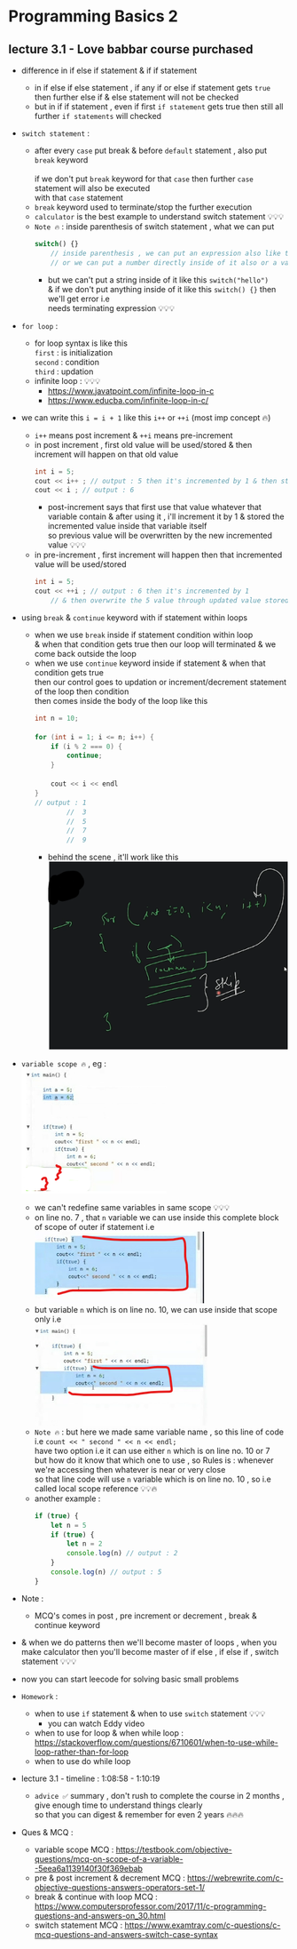 # Programming Basics 2 

## lecture 3.1 - Love babbar course purchased

- difference in if else if statement & if if statement
    - in if else if else statement , 
        if any if or else if statement gets `true` then further else if & else statement will not be checked 
    - but in if if statement , even if first `if statement` gets true then still all further `if statements` will checked  
  
- `switch statement` : 
    - after every `case` put break & before `default` statement , also put `break` keyword <br>   
        if we don't put `break` keyword for that `case` then further `case` statement will also be executed <br>
        with that `case` statement
    - `break` keyword used to terminate/stop the further execution
    - `calculator` is the best example to understand switch statement 💡💡💡 
    - `Note 🔥` : inside parenthesis of switch statement , what we can put 
        ```js
        switch() {} 
            // inside parenthesis , we can put an expression also like this switch(a+2*b) 
            // or we can put a number directly inside of it also or a variable as usually we do 💡💡💡
        ```
        - but we can't put a string inside of it like this `switch("hello")` <br>
            & if we don't put anything inside of it like this `switch() {}` then we'll get error i.e <br>
            needs terminating expression 💡💡💡

- `for loop` : 
    - for loop syntax is like this <br>
        `first` : is initialization <br>
        `second` : condition <br>
        `third` : updation
    - infinite loop : 💡💡💡
        - https://www.javatpoint.com/infinite-loop-in-c
        - https://www.educba.com/infinite-loop-in-c/ 

- we can write this `i = i + 1` like this `i++` or `++i` (most imp concept 🔥)
    - `i++` means post increment & `++i` means pre-increment
    - in post increment , first old value will be used/stored & then increment will happen on that old value 
        ```cpp
        int i = 5;
        cout << i++ ; // output : 5 then it's incremented by 1 & then stored inside i -> variable 💡💡💡
        cout << i ; // output : 6
        ```
        - post-increment says that first use that value whatever that variable contain 
            & after using it , i'll increment it by 1 & stored the incremented value inside that variable itself <br> 
            so previous value will be overwritten by the new incremented value 💡💡💡
    - in pre-increment , first increment will happen then that incremented value will be used/stored 
        ```cpp
        int i = 5;
        cout << ++i ; // output : 6 then it's incremented by 1 
            // & then overwrite the 5 value through updated value stored inside i -> variable 💡💡💡
        ```

- using `break` & `continue` keyword with if statement within loops
    - when we use `break` inside if statement condition within loop <br>
        & when that condition gets true then our loop will terminated & we come back outside the loop
    - when we use `continue` keyword inside if statement & when that condition gets true <br> 
        then our control goes to updation or increment/decrement statement of the loop then condition <br>
        then comes inside the body of the loop like this
        ```cpp
        int n = 10;

        for (int i = 1; i <= n; i++) {
            if (i % 2 === 0) {
                continue;
            }

            cout << i << endl
        }
        // output : 1 
                //  3
                //  5
                //  7
                //  9
        ```
        - behind the scene , it'll work like this <br>
            ![continue keyword with for loop flow](../../notes-pics/10-lecture/lecture-10.png)

- `variable scope 🔥` , eg : <br>
    ![variable scope](../../notes-pics/10-lecture/lecture-10-0.png)
    - we can't redefine same variables in same scope 💡💡💡
    - on line no. 7 , that `n` variable we can use inside this complete block of scope of outer if statement i.e  
        ![variable scope](../../notes-pics/10-lecture/lecture-10-1.png)
    - but variable `n` which is on line no. 10, we can use inside that scope only i.e <br>
        ![variable scope](../../notes-pics/10-lecture/lecture-10-2.png)
    - `Note 🔥` : but here we made same variable name , so this line of code i.e `count << " second " << n << endl;` <br>
        have two option i.e it can use either `n` which is on line no. 10 or 7 <br>
        but how do it know that which one to use , so Rules is : whenever we're accessing then whatever is near or very close <br>
        so that line code will use `n` variable which is on line no. 10 , so i.e called local scope reference 💡💡🔥 
    - another example : 
        ```js
        if (true) {
            let n = 5 
            if (true) {
                let n = 2
                console.log(n) // output : 2
            }
            console.log(n) // output : 5
        }
        ```
- Note : 
    - MCQ's comes in post , pre increment or decrement , break & continue keyword

- & when we do patterns then we'll become master of loops , when you make calculator
    then you'll become master of if else , if else if , switch statement 💡💡💡

- now you can start leecode for solving basic small problems

- `Homework` : 
    - when to use `if` statement & when to use `switch` statement 💡💡💡
        - you can watch Eddy video 
    - when to use for loop & when while loop : https://stackoverflow.com/questions/6710601/when-to-use-while-loop-rather-than-for-loop
    - when to use do while loop 

- lecture 3.1 - timeline : 1:08:58 - 1:10:19
    - `advice ✅` summary , don't rush to complete the course in 2 months , give enough time to understand things clearly <br>
        so that you can digest & remember for even 2 years 🔥🔥🔥

- Ques & MCQ : 
    - variable scope MCQ : https://testbook.com/objective-questions/mcq-on-scope-of-a-variable--5eea6a1139140f30f369ebab
    - pre & post increment & decrement MCQ : https://webrewrite.com/c-objective-questions-answers-operators-set-1/
    - break & continue with loop MCQ : https://www.computersprofessor.com/2017/11/c-programming-questions-and-answers-on_30.html
    - switch statement MCQ : https://www.examtray.com/c-questions/c-mcq-questions-and-answers-switch-case-syntax
